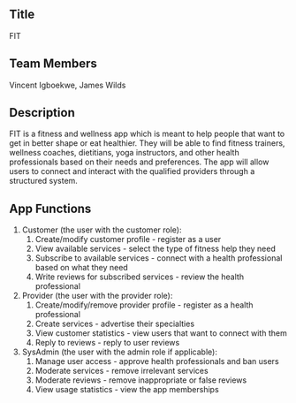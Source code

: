 ## Title
FIT

## Team Members
Vincent Igboekwe, James Wilds

## Description 
FIT is a fitness and wellness app which is meant to help people that want to get in better shape or eat healthier. They will be able to find fitness trainers, wellness coaches, dietitians, yoga instructors, and other health professionals based on their needs and preferences. The app will allow users to connect and interact with the qualified providers through a structured system. 

## App Functions
1. Customer (the user with the customer role):
    1. Create/modify customer profile - register as a user
    2. View available services - select the type of fitness help they need
    3. Subscribe to available services - connect with a health professional based on what they need
    4. Write reviews for subscribed services - review the health professional 
2. Provider (the user with the provider role):
    1. Create/modify/remove provider profile - register as a health professional 
    2. Create services - advertise their specialties 
    3. View customer statistics -  view users that want to connect with them 
    4. Reply to reviews - reply to user reviews 
3. SysAdmin (the user with the admin role if applicable):
    1. Manage user access - approve health professionals and ban users
    2. Moderate services - remove irrelevant services 
    3. Moderate reviews - remove inappropriate or false reviews
    4. View usage statistics -  view the app memberships 